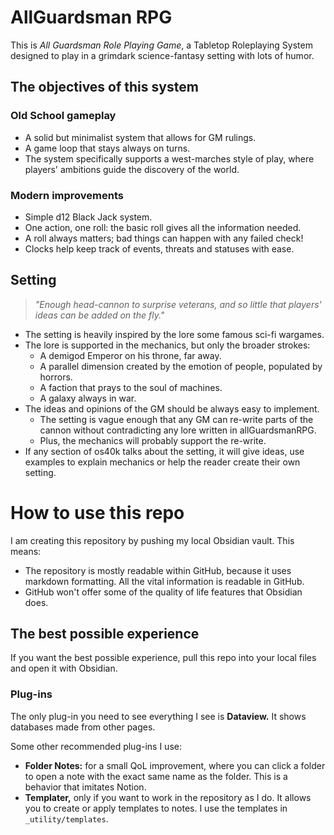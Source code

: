 # AllGuardsman RPG
This is *All Guardsman Role Playing Game*, a Tabletop Roleplaying System designed to play in a grimdark science-fantasy setting with lots of humor.

## The objectives of this system
### Old School gameplay
- A solid but minimalist system that allows for GM rulings.
- A game loop that stays always on turns.
- The system specifically supports a west-marches style of play, where players' ambitions guide the discovery of the world.
### Modern improvements
- Simple d12 Black Jack system.
- One action, one roll: the basic roll gives all the information needed.
- A roll always matters; bad things can happen with any failed check!
- Clocks help keep track of events, threats and statuses with ease.
## Setting
> *"Enough head-cannon to surprise veterans, and so little that players' ideas can be added on the fly."*

- The setting is heavily inspired by the lore some famous sci-fi wargames.
- The lore is supported in the mechanics, but only the broader strokes:
	- A demigod Emperor on his throne, far away.
	- A parallel dimension created by the emotion of people, populated by horrors.
	- A faction that prays to the soul of machines.
	- A galaxy always in war.
- The ideas and opinions of the GM should be always easy to implement.
	- The setting is vague enough that any GM can re-write parts of the cannon without contradicting any lore written in allGuardsmanRPG.
	- Plus, the mechanics will probably support the re-write.
- If any section of os40k talks about the setting, it will give ideas, use examples to explain mechanics or help the reader create their own setting.

# How to use this repo
I am creating this repository by pushing my local Obsidian vault. This means:
- The repository is mostly readable within GitHub, because it uses markdown formatting. All the vital information is readable in GitHub.
- GitHub won't offer some of the quality of life features that Obsidian does.

## The best possible experience
If you want the best possible experience, pull this repo into your local files and open it with Obsidian.

### Plug-ins
The only plug-in you need to see everything I see is **Dataview.** It shows databases made from other pages.

Some other recommended plug-ins I use:
- **Folder Notes:** for a small QoL improvement, where you can click a folder to open a note with the exact same name as the folder. This is a behavior that imitates Notion.
- **Templater,** only if you want to work in the repository as I do. It allows you to create or apply templates to notes. I use the templates in `_utility/templates`.